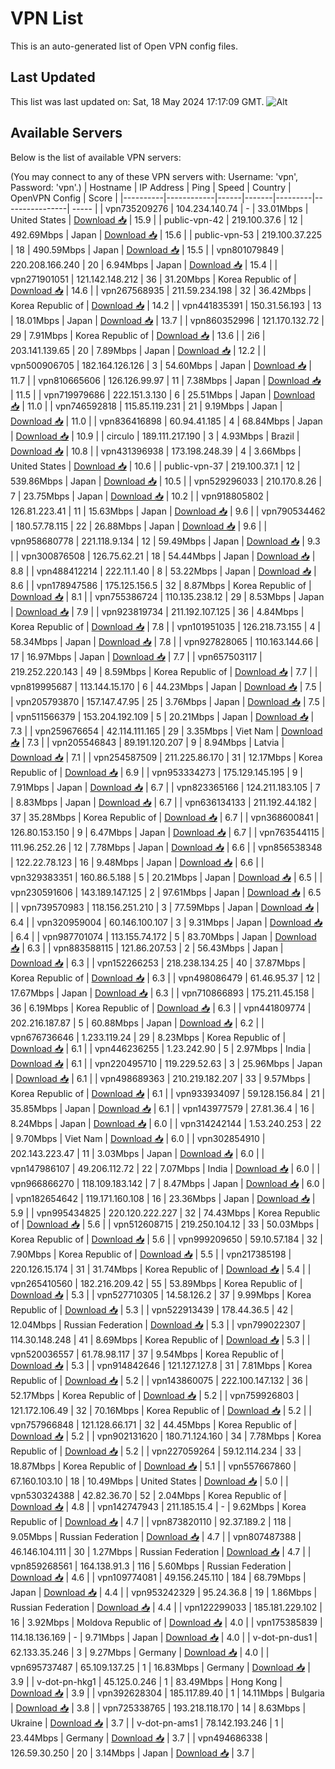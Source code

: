 # VPN List

This is an auto-generated list of Open VPN config files.

## Last Updated

This list was last updated on: Sat, 18 May 2024 17:17:09 GMT.
![Alt](https://repobeats.axiom.co/api/embed/186b98318ef1479477931607c1ad7d823f12451f.svg "Repobeats analytics image")

## Available Servers

Below is the list of available VPN servers:

(You may connect to any of these VPN servers with: Username: 'vpn', Password: 'vpn'.)
| Hostname | IP Address | Ping | Speed | Country | OpenVPN Config | Score |
|----------|------------|------|-------|---------|----------------| ----- |
| vpn735209276 | 104.234.140.74 | - | 33.01Mbps | United States | [Download 📥](./configs/server_0_US.ovpn) | 15.9 |
| public-vpn-42 | 219.100.37.6 | 12 | 492.69Mbps | Japan | [Download 📥](./configs/server_1_JP.ovpn) | 15.6 |
| public-vpn-53 | 219.100.37.225 | 18 | 490.59Mbps | Japan | [Download 📥](./configs/server_2_JP.ovpn) | 15.5 |
| vpn801079849 | 220.208.166.240 | 20 | 6.94Mbps | Japan | [Download 📥](./configs/server_3_JP.ovpn) | 15.4 |
| vpn271901051 | 121.142.148.212 | 36 | 31.20Mbps | Korea Republic of | [Download 📥](./configs/server_4_KR.ovpn) | 14.6 |
| vpn267568935 | 211.59.234.198 | 32 | 36.42Mbps | Korea Republic of | [Download 📥](./configs/server_5_KR.ovpn) | 14.2 |
| vpn441835391 | 150.31.56.193 | 13 | 18.01Mbps | Japan | [Download 📥](./configs/server_6_JP.ovpn) | 13.7 |
| vpn860352996 | 121.170.132.72 | 29 | 7.91Mbps | Korea Republic of | [Download 📥](./configs/server_7_KR.ovpn) | 13.6 |
| 2i6 | 203.141.139.65 | 20 | 7.89Mbps | Japan | [Download 📥](./configs/server_8_JP.ovpn) | 12.2 |
| vpn500906705 | 182.164.126.126 | 3 | 54.60Mbps | Japan | [Download 📥](./configs/server_9_JP.ovpn) | 11.7 |
| vpn810665606 | 126.126.99.97 | 11 | 7.38Mbps | Japan | [Download 📥](./configs/server_10_JP.ovpn) | 11.5 |
| vpn719979686 | 222.151.3.130 | 6 | 25.51Mbps | Japan | [Download 📥](./configs/server_11_JP.ovpn) | 11.0 |
| vpn746592818 | 115.85.119.231 | 21 | 9.19Mbps | Japan | [Download 📥](./configs/server_12_JP.ovpn) | 11.0 |
| vpn836416898 | 60.94.41.185 | 4 | 68.84Mbps | Japan | [Download 📥](./configs/server_13_JP.ovpn) | 10.9 |
| circulo | 189.111.217.190 | 3 | 4.93Mbps | Brazil | [Download 📥](./configs/server_14_BR.ovpn) | 10.8 |
| vpn431396938 | 173.198.248.39 | 4 | 3.66Mbps | United States | [Download 📥](./configs/server_15_US.ovpn) | 10.6 |
| public-vpn-37 | 219.100.37.1 | 12 | 539.86Mbps | Japan | [Download 📥](./configs/server_16_JP.ovpn) | 10.5 |
| vpn529296033 | 210.170.8.26 | 7 | 23.75Mbps | Japan | [Download 📥](./configs/server_17_JP.ovpn) | 10.2 |
| vpn918805802 | 126.81.223.41 | 11 | 15.63Mbps | Japan | [Download 📥](./configs/server_18_JP.ovpn) | 9.6 |
| vpn790534462 | 180.57.78.115 | 22 | 26.88Mbps | Japan | [Download 📥](./configs/server_19_JP.ovpn) | 9.6 |
| vpn958680778 | 221.118.9.134 | 12 | 59.49Mbps | Japan | [Download 📥](./configs/server_20_JP.ovpn) | 9.3 |
| vpn300876508 | 126.75.62.21 | 18 | 54.44Mbps | Japan | [Download 📥](./configs/server_21_JP.ovpn) | 8.8 |
| vpn488412214 | 222.11.1.40 | 8 | 53.22Mbps | Japan | [Download 📥](./configs/server_22_JP.ovpn) | 8.6 |
| vpn178947586 | 175.125.156.5 | 32 | 8.87Mbps | Korea Republic of | [Download 📥](./configs/server_23_KR.ovpn) | 8.1 |
| vpn755386724 | 110.135.238.12 | 29 | 8.53Mbps | Japan | [Download 📥](./configs/server_24_JP.ovpn) | 7.9 |
| vpn923819734 | 211.192.107.125 | 36 | 4.84Mbps | Korea Republic of | [Download 📥](./configs/server_25_KR.ovpn) | 7.8 |
| vpn101951035 | 126.218.73.155 | 4 | 58.34Mbps | Japan | [Download 📥](./configs/server_26_JP.ovpn) | 7.8 |
| vpn927828065 | 110.163.144.66 | 17 | 16.97Mbps | Japan | [Download 📥](./configs/server_27_JP.ovpn) | 7.7 |
| vpn657503117 | 219.252.220.143 | 49 | 8.59Mbps | Korea Republic of | [Download 📥](./configs/server_28_KR.ovpn) | 7.7 |
| vpn819995687 | 113.144.15.170 | 6 | 44.23Mbps | Japan | [Download 📥](./configs/server_29_JP.ovpn) | 7.5 |
| vpn205793870 | 157.147.47.95 | 25 | 3.76Mbps | Japan | [Download 📥](./configs/server_30_JP.ovpn) | 7.5 |
| vpn511566379 | 153.204.192.109 | 5 | 20.21Mbps | Japan | [Download 📥](./configs/server_31_JP.ovpn) | 7.3 |
| vpn259676654 | 42.114.111.165 | 29 | 3.35Mbps | Viet Nam | [Download 📥](./configs/server_32_VN.ovpn) | 7.3 |
| vpn205546843 | 89.191.120.207 | 9 | 8.94Mbps | Latvia | [Download 📥](./configs/server_33_LV.ovpn) | 7.1 |
| vpn254587509 | 211.225.86.170 | 31 | 12.17Mbps | Korea Republic of | [Download 📥](./configs/server_34_KR.ovpn) | 6.9 |
| vpn953334273 | 175.129.145.195 | 9 | 7.91Mbps | Japan | [Download 📥](./configs/server_35_JP.ovpn) | 6.7 |
| vpn823365166 | 124.211.183.105 | 7 | 8.83Mbps | Japan | [Download 📥](./configs/server_36_JP.ovpn) | 6.7 |
| vpn636134133 | 211.192.44.182 | 37 | 35.28Mbps | Korea Republic of | [Download 📥](./configs/server_37_KR.ovpn) | 6.7 |
| vpn368600841 | 126.80.153.150 | 9 | 6.47Mbps | Japan | [Download 📥](./configs/server_38_JP.ovpn) | 6.7 |
| vpn763544115 | 111.96.252.26 | 12 | 7.78Mbps | Japan | [Download 📥](./configs/server_39_JP.ovpn) | 6.6 |
| vpn856538348 | 122.22.78.123 | 16 | 9.48Mbps | Japan | [Download 📥](./configs/server_40_JP.ovpn) | 6.6 |
| vpn329383351 | 160.86.5.188 | 5 | 20.21Mbps | Japan | [Download 📥](./configs/server_41_JP.ovpn) | 6.5 |
| vpn230591606 | 143.189.147.125 | 2 | 97.61Mbps | Japan | [Download 📥](./configs/server_42_JP.ovpn) | 6.5 |
| vpn739570983 | 118.156.251.210 | 3 | 77.59Mbps | Japan | [Download 📥](./configs/server_43_JP.ovpn) | 6.4 |
| vpn320959004 | 60.146.100.107 | 3 | 9.31Mbps | Japan | [Download 📥](./configs/server_44_JP.ovpn) | 6.4 |
| vpn987701074 | 113.155.74.172 | 5 | 83.70Mbps | Japan | [Download 📥](./configs/server_45_JP.ovpn) | 6.3 |
| vpn883588115 | 121.86.207.53 | 2 | 56.43Mbps | Japan | [Download 📥](./configs/server_46_JP.ovpn) | 6.3 |
| vpn152266253 | 218.238.134.25 | 40 | 37.87Mbps | Korea Republic of | [Download 📥](./configs/server_47_KR.ovpn) | 6.3 |
| vpn498086479 | 61.46.95.37 | 12 | 17.67Mbps | Japan | [Download 📥](./configs/server_48_JP.ovpn) | 6.3 |
| vpn710866893 | 175.211.45.158 | 36 | 6.19Mbps | Korea Republic of | [Download 📥](./configs/server_49_KR.ovpn) | 6.3 |
| vpn441809774 | 202.216.187.87 | 5 | 60.88Mbps | Japan | [Download 📥](./configs/server_50_JP.ovpn) | 6.2 |
| vpn676736646 | 1.233.119.24 | 29 | 8.23Mbps | Korea Republic of | [Download 📥](./configs/server_51_KR.ovpn) | 6.1 |
| vpn446236255 | 1.23.242.90 | 5 | 2.97Mbps | India | [Download 📥](./configs/server_52_IN.ovpn) | 6.1 |
| vpn220495710 | 119.229.52.63 | 3 | 25.96Mbps | Japan | [Download 📥](./configs/server_53_JP.ovpn) | 6.1 |
| vpn498689363 | 210.219.182.207 | 33 | 9.57Mbps | Korea Republic of | [Download 📥](./configs/server_54_KR.ovpn) | 6.1 |
| vpn933934097 | 59.128.156.84 | 21 | 35.85Mbps | Japan | [Download 📥](./configs/server_55_JP.ovpn) | 6.1 |
| vpn143977579 | 27.81.36.4 | 16 | 8.24Mbps | Japan | [Download 📥](./configs/server_56_JP.ovpn) | 6.0 |
| vpn314242144 | 1.53.240.253 | 22 | 9.70Mbps | Viet Nam | [Download 📥](./configs/server_57_VN.ovpn) | 6.0 |
| vpn302854910 | 202.143.223.47 | 11 | 3.03Mbps | Japan | [Download 📥](./configs/server_58_JP.ovpn) | 6.0 |
| vpn147986107 | 49.206.112.72 | 22 | 7.07Mbps | India | [Download 📥](./configs/server_59_IN.ovpn) | 6.0 |
| vpn966866270 | 118.109.183.142 | 7 | 8.47Mbps | Japan | [Download 📥](./configs/server_60_JP.ovpn) | 6.0 |
| vpn182654642 | 119.171.160.108 | 16 | 23.36Mbps | Japan | [Download 📥](./configs/server_61_JP.ovpn) | 5.9 |
| vpn995434825 | 220.120.222.227 | 32 | 74.43Mbps | Korea Republic of | [Download 📥](./configs/server_62_KR.ovpn) | 5.6 |
| vpn512608715 | 219.250.104.12 | 33 | 50.03Mbps | Korea Republic of | [Download 📥](./configs/server_63_KR.ovpn) | 5.6 |
| vpn999209650 | 59.10.57.184 | 32 | 7.90Mbps | Korea Republic of | [Download 📥](./configs/server_64_KR.ovpn) | 5.5 |
| vpn217385198 | 220.126.15.174 | 31 | 31.74Mbps | Korea Republic of | [Download 📥](./configs/server_65_KR.ovpn) | 5.4 |
| vpn265410560 | 182.216.209.42 | 55 | 53.89Mbps | Korea Republic of | [Download 📥](./configs/server_66_KR.ovpn) | 5.3 |
| vpn527710305 | 14.58.126.2 | 37 | 9.99Mbps | Korea Republic of | [Download 📥](./configs/server_67_KR.ovpn) | 5.3 |
| vpn522913439 | 178.44.36.5 | 42 | 12.04Mbps | Russian Federation | [Download 📥](./configs/server_68_RU.ovpn) | 5.3 |
| vpn799022307 | 114.30.148.248 | 41 | 8.69Mbps | Korea Republic of | [Download 📥](./configs/server_69_KR.ovpn) | 5.3 |
| vpn520036557 | 61.78.98.117 | 37 | 9.54Mbps | Korea Republic of | [Download 📥](./configs/server_70_KR.ovpn) | 5.3 |
| vpn914842646 | 121.127.127.8 | 31 | 7.81Mbps | Korea Republic of | [Download 📥](./configs/server_71_KR.ovpn) | 5.2 |
| vpn143860075 | 222.100.147.132 | 36 | 52.17Mbps | Korea Republic of | [Download 📥](./configs/server_72_KR.ovpn) | 5.2 |
| vpn759926803 | 121.172.106.49 | 32 | 70.16Mbps | Korea Republic of | [Download 📥](./configs/server_73_KR.ovpn) | 5.2 |
| vpn757966848 | 121.128.66.171 | 32 | 44.45Mbps | Korea Republic of | [Download 📥](./configs/server_74_KR.ovpn) | 5.2 |
| vpn902131620 | 180.71.124.160 | 34 | 7.78Mbps | Korea Republic of | [Download 📥](./configs/server_75_KR.ovpn) | 5.2 |
| vpn227059264 | 59.12.114.234 | 33 | 18.87Mbps | Korea Republic of | [Download 📥](./configs/server_76_KR.ovpn) | 5.1 |
| vpn557667860 | 67.160.103.10 | 18 | 10.49Mbps | United States | [Download 📥](./configs/server_77_US.ovpn) | 5.0 |
| vpn530324388 | 42.82.36.70 | 52 | 2.04Mbps | Korea Republic of | [Download 📥](./configs/server_78_KR.ovpn) | 4.8 |
| vpn142747943 | 211.185.15.4 | - | 9.62Mbps | Korea Republic of | [Download 📥](./configs/server_79_KR.ovpn) | 4.7 |
| vpn873820110 | 92.37.189.2 | 118 | 9.05Mbps | Russian Federation | [Download 📥](./configs/server_80_RU.ovpn) | 4.7 |
| vpn807487388 | 46.146.104.111 | 30 | 1.27Mbps | Russian Federation | [Download 📥](./configs/server_81_RU.ovpn) | 4.7 |
| vpn859268561 | 164.138.91.3 | 116 | 5.60Mbps | Russian Federation | [Download 📥](./configs/server_82_RU.ovpn) | 4.6 |
| vpn109774081 | 49.156.245.110 | 184 | 68.79Mbps | Japan | [Download 📥](./configs/server_83_JP.ovpn) | 4.4 |
| vpn953242329 | 95.24.36.8 | 19 | 1.86Mbps | Russian Federation | [Download 📥](./configs/server_84_RU.ovpn) | 4.4 |
| vpn122299033 | 185.181.229.102 | 16 | 3.92Mbps | Moldova Republic of | [Download 📥](./configs/server_85_MD.ovpn) | 4.0 |
| vpn175385839 | 114.18.136.169 | - | 9.71Mbps | Japan | [Download 📥](./configs/server_86_JP.ovpn) | 4.0 |
| v-dot-pn-dus1 | 62.133.35.246 | 3 | 9.27Mbps | Germany | [Download 📥](./configs/server_87_DE.ovpn) | 4.0 |
| vpn695737487 | 65.109.137.25 | 1 | 16.83Mbps | Germany | [Download 📥](./configs/server_88_DE.ovpn) | 3.9 |
| v-dot-pn-hkg1 | 45.125.0.246 | 1 | 83.49Mbps | Hong Kong | [Download 📥](./configs/server_89_HK.ovpn) | 3.9 |
| vpn392628304 | 185.117.89.40 | 1 | 14.11Mbps | Bulgaria | [Download 📥](./configs/server_90_BG.ovpn) | 3.8 |
| vpn725338765 | 193.218.118.170 | 14 | 8.63Mbps | Ukraine | [Download 📥](./configs/server_91_UA.ovpn) | 3.7 |
| v-dot-pn-ams1 | 78.142.193.246 | 1 | 23.44Mbps | Germany | [Download 📥](./configs/server_92_DE.ovpn) | 3.7 |
| vpn494686338 | 126.59.30.250 | 20 | 3.14Mbps | Japan | [Download 📥](./configs/server_93_JP.ovpn) | 3.7 |

